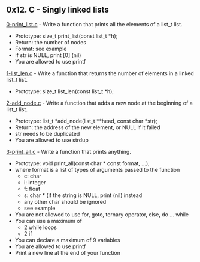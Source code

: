 ## 0x12. C - Singly linked lists

[0-print_list.c](./0-print_list.c) - Write a function that prints all the elements of a list_t list.

- Prototype: size_t print_list(const list_t \*h);
- Return: the number of nodes
- Format: see example
- If str is NULL, print [0] (nil)
- You are allowed to use printf

[1-list_len.c](./1-list_len.c) - Write a function that returns the number of elements in a linked list_t list.

- Prototype: size_t list_len(const list_t \*h);

[2-add_node.c](./2-add_node.c) - Write a function that adds a new node at the beginning of a list_t list.

- Prototype: list_t *add_node(list_t \*\*head, const char *str);
- Return: the address of the new element, or NULL if it failed
- str needs to be duplicated
- You are allowed to use strdup

[3-print_all.c](./3-print_all.c) - Write a function that prints anything.

- Prototype: void print_all(const char \* const format, ...);
- where format is a list of types of arguments passed to the function
  - c: char
  - i: integer
  - f: float
  - s: char \* (if the string is NULL, print (nil) instead
  - any other char should be ignored
  - see example
- You are not allowed to use for, goto, ternary operator, else, do ... while
- You can use a maximum of
  - 2 while loops
  - 2 if
- You can declare a maximum of 9 variables
- You are allowed to use printf
- Print a new line at the end of your function

